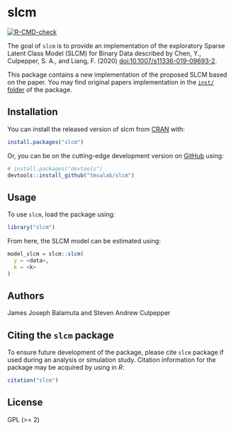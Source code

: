 

<!-- README.md is generated from README.qmd. Please edit that file -->

# slcm

<!-- badges: start -->

[![R-CMD-check](https://github.com/tmsalab/slcm/actions/workflows/R-CMD-check.yaml/badge.svg)](https://github.com/tmsalab/slcm/actions/workflows/R-CMD-check.yaml)
<!-- badges: end -->

The goal of `slcm` is to provide an implementation of the exploratory
Sparse Latent Class Model (SLCM) for Binary Data described by Chen, Y.,
Culpepper, S. A., and Liang, F. (2020) <doi:10.1007/s11336-019-09693-2>.

This package contains a new implementation of the proposed SLCM based on
the paper. You may find original papers implementation in the [`inst/`
folder](https://github.com/tmsalab/slcm/tree/main/inst) of the package.

## Installation

You can install the released version of slcm from
[CRAN](https://CRAN.R-project.org) with:

``` r
install.packages("slcm")
```

Or, you can be on the cutting-edge development version on
[GitHub](https://github.com/) using:

``` r
# install.packages("devtools")
devtools::install_github("tmsalab/slcm")
```

## Usage

To use `slcm`, load the package using:

``` r
library("slcm")
```

From here, the SLCM model can be estimated using:

``` r
model_slcm = slcm::slcm(
  y = <data>,
  k = <k>
)
```

## Authors

James Joseph Balamuta and Steven Andrew Culpepper

## Citing the `slcm` package

To ensure future development of the package, please cite `slcm` package
if used during an analysis or simulation study. Citation information for
the package may be acquired by using in *R*:

``` r
citation("slcm")
```

## License

GPL (\>= 2)
